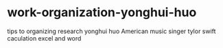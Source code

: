 # work-organization-yonghui-huo
tips to organizing research
yonghui huo
American music singer tylor swift
caculation 
excel and word
